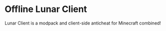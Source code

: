 # Offline Lunar Client

Lunar Client is a modpack and client-side anticheat for Minecraft combined!
